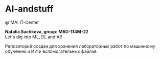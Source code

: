 # AI-andstuff
@ MAI IT-Center

**Natalia Suchkova, group: М8О-114М-22**\
Let's dig into ML, DL and AI!

Репозиторий создан для хранения лабораторных работ по машинному обучению и ИИ и вспомогательных файлов

